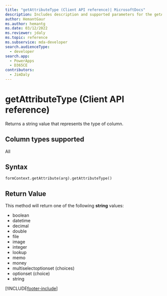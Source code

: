 ```yaml
---
title: "getAttributeType (Client API reference)| MicrosoftDocs"
description: Includes description and supported parameters for the getAttributeType method.
author: HemantGaur
ms.author: hemantg
ms.date: 03/12/2022
ms.reviewer: jdaly
ms.topic: reference
ms.subservice: mda-developer
search.audienceType: 
  - developer
search.app: 
  - PowerApps
  - D365CE
contributors:
  - JimDaly
---
```

# getAttributeType (Client API reference)



Returns a string value that represents the type of column. 

## Column types supported

All

## Syntax

`formContext.getAttribute(arg).getAttributeType()`

## Return Value

This method will return one of the following **string** values:

- boolean
- datetime
- decimal
- double
- file
- image
- integer
- lookup
- memo
- money
- multiselectoptionset (choices)
- optionset (choice)
- string


[!INCLUDE[footer-include](../../../../../includes/footer-banner.md)]
